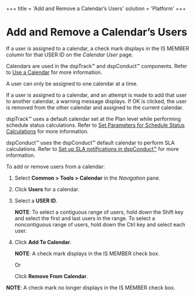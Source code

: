 +++
title = 'Add and Remove a Calendar’s Users'
solution = 'Platform'
+++

# Add and Remove a Calendar’s Users

If a user is assigned to a calendar, a check mark displays in the IS
MEMBER column for that USER ID on the *Calendar User* page.

Calendars are used in the dspTrack™ and dspConduct™ components. Refer to
[Use a Calendar](Use_a_Calendar.htm) for more information.

A user can only be assigned to one calendar at a time.

If a user is assigned to a calendar, and an attempt is made to add that
user to another calendar, a warning message displays. If OK is clicked,
the user is removed from the other calendar and assigned to the current
calendar.

dspTrack™ uses a default calendar set at the Plan level while performing
schedule status calculations. Refer to [Set Parameters for Schedule
Status
Calculations](../../dspTrack/Use_Cases/Set_Parameters_for_Schedule_Status_Calculation.htm)
for more information.

dspConduct™ uses the dspConduct™ default calendar to perform SLA
calculations. Refer to [Set up SLA notifications in
dspConduct™](../../../Master_Data_Mgmt/dspConduct/Config/Set_Up_SLA_Notifications.htm)
for more information.

To add or remove users from a calendar:

1.  Select **Common \> Tools \> Calendar** in the *Navigation* pane.

2.  Click **Users** for a calendar.

3.  Select a **USER ID**.
    
    **NOTE**: To select a contiguous range of users, hold down the Shift
    key and select the first and last users in the range. To select a
    noncontiguous range of users, hold down the Ctrl key and select each
    user.

4.  Click **Add To Calendar**.
    
    **NOTE**: A check mark displays in the IS MEMBER check box.
    
    Or
    
    Click **Remove From Calendar**.

**NOTE**: A check mark no longer displays in the IS MEMBER check box.
